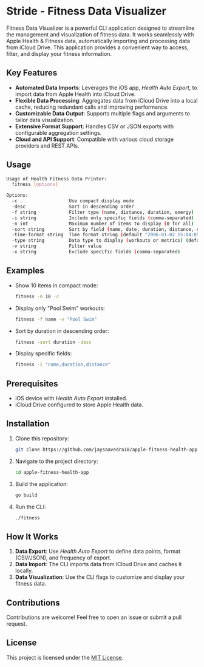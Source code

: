 # Stride - Fitness Data Visualizer

Fitness Data Visualizer is a powerful CLI application designed to streamline the management and visualization of fitness data. It works seamlessly with Apple Health & Fitness data, automatically importing and processing data from iCloud Drive. This application provides a convenient way to access, filter, and display your fitness information.

## Key Features

- **Automated Data Imports**: Leverages the iOS app, _Health Auto Export_, to import data from Apple Health into iCloud Drive.
- **Flexible Data Processing**: Aggregates data from iCloud Drive into a local cache, reducing redundant calls and improving performance.
- **Customizable Data Output**: Supports multiple flags and arguments to tailor data visualization.
- **Extensive Format Support**: Handles CSV or JSON exports with configurable aggregation settings.
- **Cloud and API Support**: Compatible with various cloud storage providers and REST APIs.

## Usage

```bash
Usage of Health Fitness Data Printer:
  fitness [options]

Options:
  -c                   Use compact display mode
  -desc                Sort in descending order
  -f string            Filter type (name, distance, duration, energy)
  -i string            Include only specific fields (comma-separated)
  -n int               Maximum number of items to display (0 for all)
  -sort string         Sort by field (name, date, duration, distance, energy)
  -time-format string  Time format string (default "2006-01-02 15:04:05")
  -type string         Data type to display (workouts or metrics) (default "workouts")
  -v string            Filter value
  -x string            Exclude specific fields (comma-separated)
```

## Examples

- Show 10 items in compact mode:

  ```bash
  fitness -n 10 -c
  ```

- Display only "Pool Swim" workouts:

  ```bash
  fitness -f name -v "Pool Swim"
  ```

- Sort by duration in descending order:

  ```bash
  fitness -sort duration -desc
  ```

- Display specific fields:
  ```bash
  fitness -i "name,duration,distance"
  ```

## Prerequisites

- iOS device with _Health Auto Export_ installed.
- iCloud Drive configured to store Apple Health data.

## Installation

1. Clone this repository:
   ```bash
   git clone https://github.com/jaysaavedra18/apple-fitness-health-app.git
   ```
2. Navigate to the project directory:
   ```bash
   cd apple-fitness-health-app
   ```
3. Build the application:
   ```bash
   go build
   ```
4. Run the CLI:
   ```bash
   ./fitness
   ```

## How It Works

1. **Data Export**: Use _Health Auto Export_ to define data points, format (CSV/JSON), and frequency of export.
2. **Data Import**: The CLI imports data from iCloud Drive and caches it locally.
3. **Data Visualization**: Use the CLI flags to customize and display your fitness data.

## Contributions

Contributions are welcome! Feel free to open an issue or submit a pull request.

## License

This project is licensed under the [MIT License](LICENSE).
